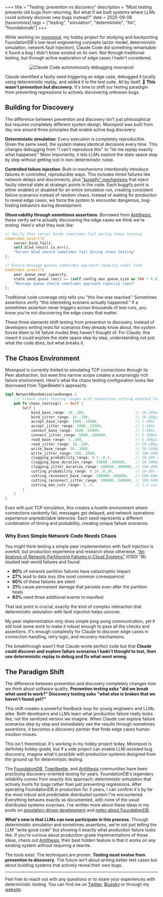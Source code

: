 +++
title = "Testing: prevention vs discovery"
description = "Most testing prevents old bugs from returning. But what if we built systems where LLMs could actively discover new bugs instead?"
date = 2025-09-08
[taxonomies]
tags = ["testing", "simulation", "deterministic", "llm", "foundationdb"]
+++

While working on [moonpool](https://github.com/PierreZ/moonpool), my hobby project for studying and backporting FoundationDB's low-level engineering concepts (actor model, deterministic simulation, network fault injection), Claude Code did something remarkable: it found a bug I didn't know existed on its own. Not through traditional testing, but through active exploration of edge cases I hadn't considered.

<div style="text-align: center;">

![Claude Code autonomously debugging moonpool](/images/testing-prevention-vs-discovery/claude-moonpool.png)

</div>

Claude identified a faulty seed triggering an edge case, debugged it locally using deterministic replay, and added it to the test suite. All by itself. 🤯 **This wasn't prevention but discovery.** It's time to shift our testing paradigm from preventing regressions to actively discovering unknown bugs.

## Building for Discovery

The difference between prevention and discovery isn't just philosophical but requires completely different system design. Moonpool was built from day one around three principles that enable active bug discovery:

**Deterministic simulation**: Every execution is completely reproducible. Given the same seed, the system makes identical decisions every time. This changes debugging from "I can't reproduce this" to "let me replay exactly what happened." More importantly, it lets LLMs explore the state space step by step without getting lost in non-deterministic noise.

**Controlled failure injection**: Built-in mechanisms intentionally introduce failures in controlled, reproducible ways. This includes timed failures like network delays and disconnects, plus ["buggify" mechanisms](https://transactional.blog/simulation/buggify) that inject faulty internal state at strategic points in the code. Each buggify point is either enabled or disabled for an entire simulation run, creating consistent failure scenarios instead of random chaos. Instead of waiting for production to reveal edge cases, we force the system to encounter dangerous, bug-finding behaviors during development.

**Observability through sometimes assertions**: Borrowed from [Antithesis](https://antithesis.com/docs/best_practices/sometimes_assertions/), these verify we're actually discovering the edge cases we think we're testing. Here's what they look like:

```rust
// Verify that server binds sometimes fail during chaos testing
sometimes_assert!(
    server_bind_fails,
    self.bind_result.is_err(),
    "Server bind should sometimes fail during chaos testing"
);

// Ensure message queues sometimes approach capacity under load
sometimes_assert!(
    peer_queue_near_capacity,
    state.send_queue.len() >= (self.config.max_queue_size as f64 * 0.8) as usize,
    "Message queue should sometimes approach capacity limit"
);
```

Traditional code coverage only tells you "this line was reached." Sometimes assertions verify "this interesting scenario actually happened." If a sometimes assertion never triggers across thousands of test runs, you know you're not discovering the edge cases that matter.

These three elements shift testing from prevention to discovery. Instead of developers writing tests for scenarios they already know about, the system forces them to hit failure modes they haven't thought of. For Claude, this meant it could explore the state space step by step, understanding not just what the code does, but what breaks it.

## The Chaos Environment

Moonpool is currently limited to simulating TCP connections through its Peer abstraction, but even this narrow scope creates a surprisingly rich failure environment. Here's what the chaos testing configuration looks like (borrowed from TigerBeetle's approach):

```rust
impl NetworkRandomizationRanges {
    /// Create chaos testing ranges with connection cutting enabled for distributed systems testing
    pub fn chaos_testing() -> Self {
        Self {
            bind_base_range: 10..200,                       // 10-200µs
            bind_jitter_range: 10..100,                     // 10-100µs
            accept_base_range: 1000..10000,                 // 1-10ms in µs
            accept_jitter_range: 1000..15000,               // 1-15ms in µs
            connect_base_range: 1000..50000,                // 1-50ms in µs
            connect_jitter_range: 5000..100000,             // 5-100ms in µs
            read_base_range: 5..100,                        // 5-100µs
            read_jitter_range: 10..200,                     // 10-200µs
            write_base_range: 50..1000,                     // 50-1000µs
            write_jitter_range: 100..2000,                  // 100-2000µs
            clogging_probability_range: 0.1..0.3,           // 10-30% chance of temporary network congestion
            clogging_base_duration_range: 50000..300000,    // 50-300ms congestion duration in µs
            clogging_jitter_duration_range: 100000..400000, // 100-400ms additional congestion variance in µs
            cutting_probability_range: 0.10..0.20,          // 10-20% cutting chance per tick
            cutting_reconnect_base_range: 200000..800000,   // 200-800ms in µs
            cutting_reconnect_jitter_range: 100000..500000, // 100-500ms in µs
            cutting_max_cuts_range: 1..3,                   // 1-2 cuts per connection max (exclusive upper bound)
        }
    }
}
```

Even with just TCP simulation, this creates a hostile environment where connections randomly fail, messages get delayed, and network operations experience unpredictable latencies. Each seed represents a different combination of timing and probability, creating unique failure scenarios. 

### Why Even Simple Network Code Needs Chaos

You might think testing a simple peer implementation with fault injection is overkill, but production experience and research show otherwise. ["An Analysis of Network-Partitioning Failures in Cloud Systems"](https://www.usenix.org/system/files/osdi18-alquraan.pdf) (OSDI '18) studied real-world failures and found:

- **80%** of network partition failures have catastrophic impact
- **27%** lead to data loss (the most common consequence)
- **90%** of these failures are silent
- **21%** cause permanent damage that persists even after the partition heals
- **83%** need three additional events to manifest

That last point is crucial; exactly the kind of complex interaction that deterministic simulation with fault injection helps uncover.

My peer implementation only does simple ping-pong communication, yet it still took some work to make it robust enough to pass all the checks and assertions. It's enough complexity for Claude to discover edge cases in connection handling, retry logic, and recovery mechanisms.

The breakthrough wasn't that Claude wrote perfect code but that **Claude could discover and explore failure scenarios I hadn't thought to test, then use deterministic replay to debug and fix what went wrong.**

## The Paradigm Shift

The difference between prevention and discovery completely changes how we think about software quality. **Prevention testing asks "did we break what used to work?" Discovery testing asks "what else is broken that we haven't found yet?"**

This shift creates a powerful feedback loop for young engineers and LLMs alike. Both developers and LLMs learn what production failure really looks like, not the sanitized version we imagine. When Claude can explore failure scenarios step by step and immediately see the results through sometimes assertions, it becomes a discovery partner that finds edge cases human intuition misses.

This isn't theoretical. It's working in my hobby project today. Moonpool is definitely hobby-grade, but if a side project can enable LLM-assisted bug discovery, imagine what's possible with production systems designed from the ground up for deterministic testing.

The [FoundationDB](https://github.com/apple/foundationdb), [TigerBeetle](https://tigerbeetle.com/), and [Antithesis](https://antithesis.com/) communities have been practicing discovery-oriented testing for years. FoundationDB's legendary reliability comes from exactly this approach; deterministic simulation that actively hunts for bugs rather than just preventing regressions. After operating FoundationDB in production for 3 years, I can confirm it's by far the most robust and predictable distributed system I've encountered. Everything behaves exactly as documented, with none of the usual distributed systems surprises. I've written more about these ideas in my posts on [simulation-driven development](/posts/simulation-driven-development/) and [notes about FoundationDB](/posts/notes-about-foundationdb/).

**What's new is that LLMs can now participate in this process.** Through deterministic simulation and sometimes assertions, we're not just telling the LLM "write good code" but showing it exactly what production failure looks like. If you're curious about production-grade implementations of these ideas, check out [Antithesis](https://antithesis.com/); their best hidden feature is that it works on any existing system without requiring a rewrite.

The tools exist. The techniques are proven. **Testing must evolve from prevention to discovery.** The future isn't about writing better test cases but about building systems that actively reveal their own bugs.

---

Feel free to reach out with any questions or to share your experiences with deterministic testing. You can find me on [Twitter](https://twitter.com/PierreZ), [Bluesky](https://bsky.app/profile/pierrezemb.fr) or through my [website](https://pierrezemb.fr).